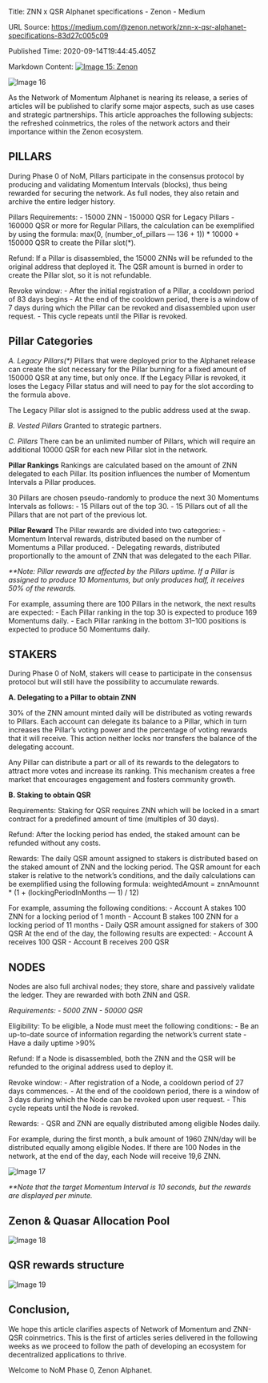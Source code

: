Title: ZNN x QSR Alphanet specifications - Zenon - Medium

URL Source: https://medium.com/@zenon.network/znn-x-qsr-alphanet-specifications-83d27c005c09

Published Time: 2020-09-14T19:44:45.405Z

Markdown Content:
[![Image 15: Zenon](https://miro.medium.com/v2/resize:fill:44:44/1*rFXGQl3tfmku28AMjfzlAQ.png)](https://medium.com/@zenon.network?source=post_page---byline--83d27c005c09--------------------------------)

![Image 16](https://miro.medium.com/v2/resize:fit:700/1*X4J_Hmk1sbpJ4Ukl5rOBWg.png)

As the Network of Momentum Alphanet is nearing its release, a series of articles will be published to clarify some major aspects, such as use cases and strategic partnerships. This article approaches the following subjects: the refreshed coinmetrics, the roles of the network actors and their importance within the Zenon ecosystem.

## **PILLARS**

During Phase 0 of NoM, Pillars participate in the consensus protocol by producing and validating Momentum Intervals (blocks), thus being rewarded for securing the network. As full nodes, they also retain and archive the entire ledger history.

Pillars Requirements:
\- 15000 ZNN
\- 150000 QSR for Legacy Pillars
\- 160000 QSR or more for Regular Pillars, the calculation can be exemplified by using the formula: max(0, (number_of_pillars — 136 + 1)) \* 10000 + 150000 QSR to create the Pillar slot(\*).

Refund:
If a Pillar is disassembled, the 15000 ZNNs will be refunded to the original address that deployed it.
The QSR amount is burned in order to create the Pillar slot, so it is not refundable.

Revoke window:
\- After the initial registration of a Pillar, a cooldown period of 83 days begins
\- At the end of the cooldown period, there is a window of 7 days during which the Pillar can be revoked and disassembled upon user request.
\- This cycle repeats until the Pillar is revoked.

## **Pillar Categories**

_A. Legacy Pillars(\*)_
Pillars that were deployed prior to the Alphanet release can create the slot necessary for the Pillar burning for a fixed amount of 150000 QSR at any time, but only once. If the Legacy Pillar is revoked, it loses the Legacy Pillar status and will need to pay for the slot according to the formula above.

The Legacy Pillar slot is assigned to the public address used at the swap.

_B. Vested Pillars_
Granted to strategic partners.

_C. Pillars_
There can be an unlimited number of Pillars, which will require an additional 10000 QSR for each new Pillar slot in the network.

**Pillar Rankings**
Rankings are calculated based on the amount of ZNN delegated to each Pillar. Its position influences the number of Momentum Intervals a Pillar produces.

30 Pillars are chosen pseudo-randomly to produce the next 30 Momentums Intervals as follows:
\- 15 Pillars out of the top 30.
\- 15 Pillars out of all the Pillars that are not part of the previous lot.

**Pillar Reward**
The Pillar rewards are divided into two categories:
\- Momentum Interval rewards, distributed based on the number of Momentums a Pillar produced.
\- Delegating rewards, distributed proportionally to the amount of ZNN that was delegated to the each Pillar.

_\*\*Note: Pillar rewards are affected by the Pillars uptime. If a Pillar is assigned to produce 10 Momentums, but only produces half, it receives 50% of the rewards._

For example, assuming there are 100 Pillars in the network, the next results are expected:
\- Each Pillar ranking in the top 30 is expected to produce 169 Momentums daily.
\- Each Pillar ranking in the bottom 31–100 positions is expected to produce 50 Momentums daily.

## STAKERS

During Phase 0 of NoM, stakers will cease to participate in the consensus protocol but will still have the possibility to accumulate rewards.

**A. Delegating to a Pillar to obtain ZNN**

30% of the ZNN amount minted daily will be distributed as voting rewards to Pillars. Each account can delegate its balance to a Pillar, which in turn increases the Pillar’s voting power and the percentage of voting rewards that it will receive. This action neither locks nor transfers the balance of the delegating account.

Any Pillar can distribute a part or all of its rewards to the delegators to attract more votes and increase its ranking. This mechanism creates a free market that encourages engagement and fosters community growth.

**B. Staking to obtain QSR**

Requirements:
Staking for QSR requires ZNN which will be locked in a smart contract for a predefined amount of time (multiples of 30 days).

Refund:
After the locking period has ended, the staked amount can be refunded without any costs.

Rewards:
The daily QSR amount assigned to stakers is distributed based on the staked amount of ZNN and the locking period. The QSR amount for each staker is relative to the network’s conditions, and the daily calculations can be exemplified using the following formula:
weightedAmount = znnAmounnt \* (1 + (lockingPeriodInMonths — 1) / 12)

For example, assuming the following conditions:
\- Account A stakes 100 ZNN for a locking period of 1 month
\- Account B stakes 100 ZNN for a locking period of 11 months
\- Daily QSR amount assigned for stakers of 300 QSR
At the end of the day, the following results are expected:
\- Account A receives 100 QSR
\- Account B receives 200 QSR

## NODES

Nodes are also full archival nodes; they store, share and passively validate the ledger. They are rewarded with both ZNN and QSR.

_Requirements:
\- 5000 ZNN
\- 50000 QSR_

Eligibility:
To be eligible, a Node must meet the following conditions:
\- Be an up-to-date source of information regarding the network’s current state
\- Have a daily uptime \>90%

Refund:
If a Node is disassembled, both the ZNN and the QSR will be refunded to the original address used to deploy it.

Revoke window:
\- After registration of a Node, a cooldown period of 27 days commences.
\- At the end of the cooldown period, there is a window of 3 days during which the Node can be revoked upon user request.
\- This cycle repeats until the Node is revoked.

Rewards:
\- QSR and ZNN are equally distributed among eligible Nodes daily.

For example, during the first month, a bulk amount of 1960 ZNN/day will be distributed equally among eligible Nodes. If there are 100 Nodes in the network, at the end of the day, each Node will receive 19,6 ZNN.

![Image 17](https://miro.medium.com/v2/resize:fit:700/1*GqXBE27YFv2UGX1o5S2vFA.png)

_\*\*Note that the target Momentum Interval is 10 seconds, but the rewards are displayed per minute._

## **Zenon & Quasar Allocation Pool**

![Image 18](https://miro.medium.com/v2/resize:fit:700/1*dCSZ_ZxaH_I1sLLr08uL8Q.png)

## **QSR rewards structure**

![Image 19](https://miro.medium.com/v2/resize:fit:700/1*39_GdwH9W1Zk2JbIjqcbjw.png)

## Conclusion,

We hope this article clarifies aspects of Network of Momentum and ZNN-QSR coinmetrics. This is the first of articles series delivered in the following weeks as we proceed to follow the path of developing an ecosystem for decentralized applications to thrive.

Welcome to NoM Phase 0, Zenon Alphanet.

